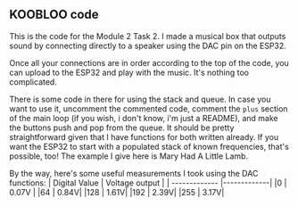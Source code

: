 ## KOOBLOO code

This is the code for the Module 2 Task 2. I made a musical box that outputs sound by connecting directly to a speaker using the DAC pin on the ESP32.

Once all your connections are in order according to the top of the code, you can upload to the ESP32 and play with the music. It's nothing too complicated.

There is some code in there for using the stack and queue. In case you want to use it, uncomment the commented code, comment the `plus` section of the main loop (if you wish, i don't know, i'm just a README), and make the buttons push and pop from the queue. It should be pretty straightforward given that I have functions for both written already. If you want the ESP32 to start with a populated stack of known frequencies, that's possible, too! The example I give here is Mary Had A Little Lamb.

By the way, here's some useful measurements I took using the DAC functions:
| Digital Value  | Voltage output |
| ------------- |-------------|
|0 | 0.07V |
|64 | 0.84V|
|128 | 1.61V|
|192 | 2.39V|
|255 | 3.17V|
